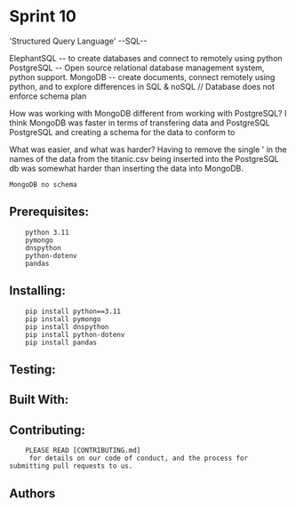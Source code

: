 # Sprint 10
'Structured Query Language'
--SQL--


ElephantSQL -- to create databases and connect to remotely using python
PostgreSQL -- Open source relational database management system, python support.
MongoDB -- create documents, connect remotely using python, and to explore differences in SQL & noSQL // Database does not enforce schema plan

How was working with MongoDB different from working with PostgreSQL?
    I think MongoDB was faster in terms of transfering data and PostgreSQL
    PostgreSQL and creating a schema for the data to conform to 

What was easier, and what was harder?
    Having to remove the single ' in the names of the data from the titanic.csv being inserted into the PostgreSQL db was somewhat harder than inserting the data into MongoDB.

    MongoDB no schema

## Prerequisites:
        python 3.11
        pymongo
        dnspython
        python-dotenv
        pandas

## Installing:
        pip install python==3.11
        pip install pymongo
        pip install dnspython
        pip install python-dotenv
        pip install pandas

## Testing:

## Built With:       

## Contributing:
        PLEASE READ [CONTRIBUTING.md]
         for details on our code of conduct, and the process for submitting pull requests to us.

## Authors


